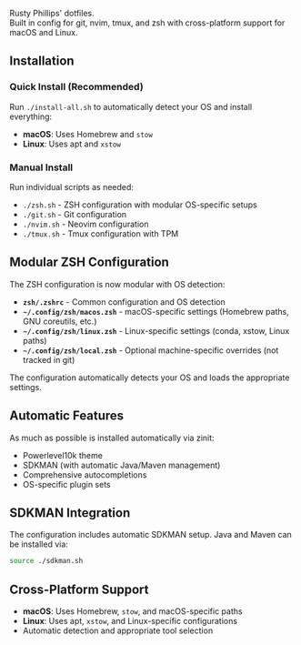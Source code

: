Rusty Phillips' dotfiles.  
Built in config for git, nvim, tmux, and zsh with cross-platform support for macOS and Linux.

## Installation

### Quick Install (Recommended)
Run `./install-all.sh` to automatically detect your OS and install everything:
- **macOS**: Uses Homebrew and `stow`
- **Linux**: Uses apt and `xstow`

### Manual Install
Run individual scripts as needed:
- `./zsh.sh` - ZSH configuration with modular OS-specific setups
- `./git.sh` - Git configuration
- `./nvim.sh` - Neovim configuration  
- `./tmux.sh` - Tmux configuration with TPM

## Modular ZSH Configuration

The ZSH configuration is now modular with OS detection:

- **`zsh/.zshrc`** - Common configuration and OS detection
- **`~/.config/zsh/macos.zsh`** - macOS-specific settings (Homebrew paths, GNU coreutils, etc.)
- **`~/.config/zsh/linux.zsh`** - Linux-specific settings (conda, xstow, Linux paths)
- **`~/.config/zsh/local.zsh`** - Optional machine-specific overrides (not tracked in git)

The configuration automatically detects your OS and loads the appropriate settings.

## Automatic Features

As much as possible is installed automatically via zinit:
- Powerlevel10k theme
- SDKMAN (with automatic Java/Maven management)
- Comprehensive autocompletions
- OS-specific plugin sets

## SDKMAN Integration

The configuration includes automatic SDKMAN setup. Java and Maven can be installed via:
```bash
source ./sdkman.sh
```

## Cross-Platform Support

- **macOS**: Uses Homebrew, `stow`, and macOS-specific paths
- **Linux**: Uses apt, `xstow`, and Linux-specific configurations
- Automatic detection and appropriate tool selection
